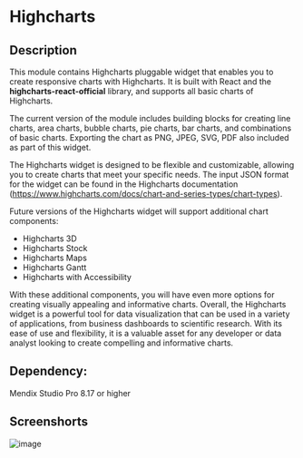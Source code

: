 # Highcharts 

## Description
This module contains Highcharts pluggable widget that enables you to create responsive charts with Highcharts. It is built with React and the **highcharts-react-official** library, and supports all basic charts of Highcharts.

The current version of the module includes building blocks for creating line charts, area charts, bubble charts, pie charts, bar charts, and combinations of basic charts. Exporting the chart as PNG, JPEG, SVG, PDF also included as part of this widget.

The Highcharts widget is designed to be flexible and customizable, allowing you to create charts that meet your specific needs. The input JSON format for the widget can be found in the Highcharts documentation (https://www.highcharts.com/docs/chart-and-series-types/chart-types).

Future versions of the Highcharts widget will support additional chart components:
 - Highcharts 3D
 - Highcharts Stock
 - Highcharts Maps
 - Highcharts Gantt
 - Highcharts with Accessibility
 
 With these additional components, you will have even more options for creating visually appealing and informative charts.
Overall, the Highcharts widget is a powerful tool for data visualization that can be used in a variety of applications, from business dashboards to scientific research. With its ease of use and flexibility, it is a valuable asset for any developer or data analyst looking to create compelling and informative charts.

## Dependency:
Mendix Studio Pro 8.17 or higher

## Screenshorts
![image](https://user-images.githubusercontent.com/44368114/222419578-43ca0326-ab90-419f-a131-2b0baae173ae.png)
